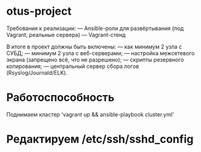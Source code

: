 # otus-project
Требования к реализации:
— Ansible-роли для развёртывания (под Vagrant, реальные сервера)
— Vagrant-стенд

В итоге в проект должны быть включены:
— как минимум 2 узла с СУБД; 
— минимум 2 узла с веб-серверами; 
— настройка межсетевого экрана (запрещено всё, что не разрешено); 
— скрипты резервного копирования; 
— центральный сервер сбора логов (Rsyslog/Journald/ELK). 

# Работоспособность

Поднимаем кластер 'vagrant up && ansible-playbook cluster.yml'

# Редактируем /etc/ssh/sshd_config
